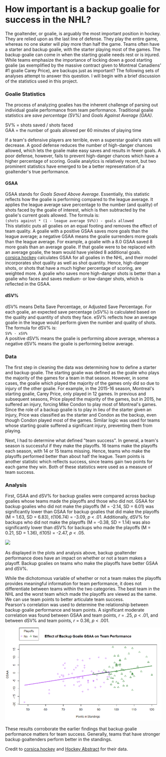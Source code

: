 # How important is a backup goalie for success in the NHL?

The goaltender, or goalie, is arguably the most important position in hockey. They are relied upon as the last line of defense. They play the entire game, whereas no one skater will play more than half the game. Teams often have a starter and backup goalie, with the starter playing most of the games. The backup goalie can come in when the starting goalie needs rest or is injured. While teams emphasize the importance of locking down a good starting goalie (as exemplified by the massive contract given to Montreal Canadiens' #1 goalie Carey Price), are backups just as important? The following sets of analyses attempt to answer this question.
I will begin with a brief discussion of the statistics used in this project. 
### Goalie Statistics
The process of analyzing goalies has the inherent challenge of parsing out individual goalie performance from team performance. Traditional goalie statistics are *save percentage (SV%)* and *Goals Against Average (GAA)*. 

SV% = shots saved / shots faced  
GAA = the number of goals allowed per 60 minutes of playing time

If a team's defensive players are terrible, even a superstar goalie's stats will decrease. A good defense reduces the number of high-danger chances allowed, which lets the goalie make easy saves and results in fewer goals. A poor defense, however, fails to prevent high-danger chances which have a higher percentage of scoring. Goalie analytics is relatively recent, but two prominent statistics have emerged to be a better representation of a goaltender's true performance.

#### GSAA
GSAA stands for *Goals Saved Above Average*. Essentially, this statistic reflects how the goalie is performing compared to the league average. It applies the league average save percentage to the number (and quality) of shots faced by the goalie of interest, which is then subtracted by the goalie's current goals allowed. The formula is:  
`(shots against * (1 - league average SV%)) - goals allowed`  
This statistic puts all goalies on an equal footing and removes the effect of team quality. A goalie with a positive GSAA saves more goals than the league average; a negative GSAA means the goalie surrenders more goals than the league average. For example, a goalie with a 8.0 GSAA saved 8 more goals than an average goalie. If that goalie were to be replaced with an average goalie, the team would have yielded 8 additional goals.  
[corsica.hockey](https://www.corsicahockey.com/nhl/players/nhl-player-stats/goalie-stats) calculates GSAA for all goalies in the NHL, and their model incorporates shot quality as well as shot quantity. Hence, high-danger shots, or shots that have a much higher percentage of scoring, are weighted more. A goalie who saves more high-danger shots is better than a goalie who faces and saves medium- or low-danger shots, which is reflected in the GSAA.

#### dSV%
dSV% means Delta Save Percentage, or Adjusted Save Percentage. For each goalie, an expected save percentage (xSV%) is calculated based on the quality and quantity of shots they face. eSV% reflects how an average goalie in the league would perform given the number and quality of shots. The formula for dSV% is:  
`SV% - xSV%`  
A positive dSV% means the goalie is performing above average, whereas a negative dSV% means the goalie is performing below average.  

### Data
The first step in cleaning the data was determining how to define a starter and backup goalie. The starting goalie was defined as the goalie who plays the majority of the games for a team in that season. However, in some cases, the goalie which played the majority of the games only did so due to injury of the other goalie. For example, in the 2015-16 season, Montreal's starting goalie, Carey Price, only played in 12 games. In previous and subsequent seasons, Price played the majority of the games, but in 2015, he suffered an injury, forcing Mike Condon to play most of Montreal's games. Since the role of a backup goalie is to play in lieu of the starter given an injury, Price was classified as the starter and Condon as the backup, even though Condon played most of the games. Similar logic was used for teams whose starting goalie suffered a significant injury, preventing them from playing.

Next, I had to determine what defined "team success". In general, a team's season is successful if they make the playoffs. 16 teams make the playoffs each season, with 14 or 15 teams missing. Hence, teams who make the playoffs performed better than about half the league. Team points is another statistic which reflects success, since teams gain two points for each game they win. Both of these statistics were used as a measure of team success.

### Analysis
First, GSAA and dSV% for backup goalies were compared across backup goalies whose teams made the playoffs and those who did not. GSAA for backup goalies who did not make the playoffs (M = -2.14, SD = 6.01) was significantly lower than GSAA for backup goalies that did make the playoffs (M = 1.63, SD = 6.83), *t*(106.74) = -3.09, *p* < .01. Additionally, dSV% for backups who did not make the playoffs  (M = -0.38, SD = 1.14) was also significantly lower than dSV% for backups who made the playoffs (M = 0.21, SD = 1.36), *t*(105) = -2.47, *p* < .05.

![](https://i.imgur.com/3RiMG8m.png)

As displayed in the plots and analysis above, backup goaltender performance does have an impact on whether or not a team makes a playoff. Backup goalies on teams who make the playoffs have better GSAA and dSV%.

While the dichotomous variable of whether or not a team makes the playoffs provides meaningful information for team performance, it does not differentiate between teams within the two categories. The best team in the NHL and the worst team which made the playoffs are viewed as the same. We can use team points to better articulate team success.  
Pearson's correlation was used to determine the relationship between backup goalie performance and team points. A significant moderate correlation was found between GSAA and team points, *r* = .25, *p* < .01, and between dSV% and team points, *r* = 0.36, *p* < .001. 

![](https://github.com/bhavmodi/backup-goalies/raw/master/plots/scatterplot-backups.png)

These results corroborate the earlier findings that backup goalie performance matters for team success. Generally, teams that have stronger backup goaltenders perform better in the standings.

Credit to [corsica.hockey](https://corsicahockey.com) and [Hockey Abstract](http://www.hockeyabstract.com/) for their data.
